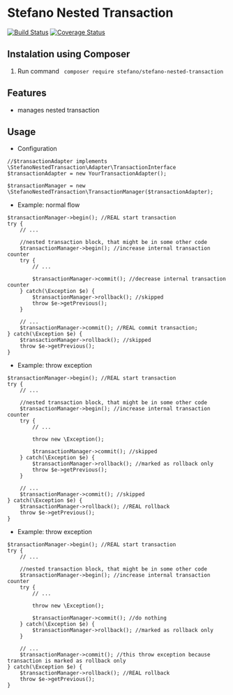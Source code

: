 Stefano Nested Transaction
===================

[![Build Status](https://app.travis-ci.com/bartko-s/stefano-nested-transaction.svg?branch=master)](https://app.travis-ci.com/bartko-s/stefano-nested-transaction)
[![Coverage Status](https://coveralls.io/repos/bartko-s/stefano-nested-transaction/badge.png?branch=master)](https://coveralls.io/r/bartko-s/stefano-nested-transaction?branch=master)

Instalation using Composer
--------------------------
1. Run command  ``` composer require stefano/stefano-nested-transaction```

Features
------------

- manages nested transaction

Usage
------

- Configuration

```
//$transactionAdapter implements \StefanoNestedTransaction\Adapter\TransactionInterface
$transactionAdapter = new YourTransactionAdapter();

$transactionManager = new \StefanoNestedTransaction\TransactionManager($transactionAdapter);
```

- Example: normal flow

```
$transactionManager->begin(); //REAL start transaction
try {
    // ...

    //nested transaction block, that might be in some other code
    $transactionManager->begin(); //increase internal transaction counter
    try {
        // ...

        $transactionManager->commit(); //decrease internal transaction counter
    } catch(\Exception $e) {
        $transactionManager->rollback(); //skipped
        throw $e->getPrevious();
    }

    // ...
    $transactionManager->commit(); //REAL commit transaction;
} catch(\Exception $e) {
    $transactionManager->rollback(); //skipped
    throw $e->getPrevious();
}
```

- Example: throw exception

```
$transactionManager->begin(); //REAL start transaction
try {
    // ...

    //nested transaction block, that might be in some other code
    $transactionManager->begin(); //increase internal transaction counter
    try {
        // ...

        throw new \Exception();

        $transactionManager->commit(); //skipped
    } catch(\Exception $e) {
        $transactionManager->rollback(); //marked as rollback only
        throw $e->getPrevious();
    }

    // ...
    $transactionManager->commit(); //skipped
} catch(\Exception $e) {
    $transactionManager->rollback(); //REAL rollback
    throw $e->getPrevious();
}
```

- Example: throw exception

```
$transactionManager->begin(); //REAL start transaction
try {
    // ...

    //nested transaction block, that might be in some other code
    $transactionManager->begin(); //increase internal transaction counter
    try {
        // ...

        throw new \Exception();

        $transactionManager->commit(); //do nothing
    } catch(\Exception $e) {
        $transactionManager->rollback(); //marked as rollback only
    }

    // ...
    $transactionManager->commit(); //this throw exception because transaction is marked as rollback only
} catch(\Exception $e) {
    $transactionManager->rollback(); //REAL rollback
    throw $e->getPrevious();
}
```